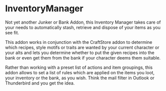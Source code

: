 # InventoryManager

Not yet another Junker or Bank Addon, this Inventory Manager takes care of your needs to automatically stash, retrieve and dispose of your items as you see fit.

This addon works in conjunction with the CraftStore addon to determine which recipes, style motifs or traits are wanted by your current character or your alts and lets you determine whether to put the given recipes into the bank or even get them from the bank if your character deems them suitable.

Rather than working with a preset list of actions and item groupings, this addon allows to set a list of rules which are applied on the items you loot, your inventory or the bank, as you wish. Think the mail filter in Outlook or Thunderbird and you get the idea.
